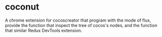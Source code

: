 # coconut
A chrome extension for cocoscreator that program with the mode of flux, provide the function that inspect the tree of cocos's nodes, and the function that similar Redux DevTools extension.
